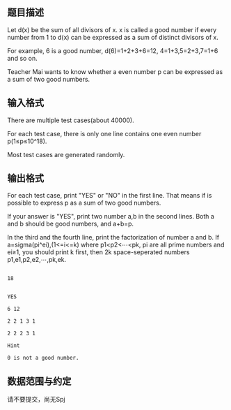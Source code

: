 ## 题目描述

<div>
 Let d(x) be the sum of all divisors of x. x is called a good number if every number from 1 to d(x) can be expressed as a sum of distinct divisors of x.
</div>
<div></div>
<div>
 For example, 6 is a good number, d(6)=1+2+3+6=12, 4=1+3,5=2+3,7=1+6 and so on.
</div>
<div></div>
<div>
 Teacher Mai wants to know whether a even number p can be expressed as a sum of two good numbers.
</div>
<p></p>

## 输入格式

<div>
 There are multiple test cases(about 40000).
</div>
<div></div>
<div>
 For each test case, there is only one line contains one even number p(1≤p≤10^18).
</div>
<div></div>
<div>
 Most test cases are generated randomly.
</div>
<p></p>

## 输出格式

<div>
 For each test case, print "YES" or "NO" in the first line. That means if is possible to express p as a sum of two good numbers.
</div>
<div></div>
<div>
 If your answer is "YES", print two number a,b in the second lines. Both a and b should be good numbers, and a+b=p.
</div>
<div></div>
<div>
 In the third and the fourth line, print the factorization of number a and b. If a=sigma(pi^ei),(1<=i<=k) where p1<p2<⋯<pk, pi are all prime numbers and ei≥1, you should print k first, then 2k space-seperated numbers p1,e1,p2,e2,⋯,pk,ek.
</div>
<p></p>

```input1
18
```
```output1
YES
6 12
2 2 1 3 1
2 2 2 3 1
Hint
0 is not a good number.
```
## 数据范围与约定

<p>请不要提交，尚无Spj</p>
<br>
<p></p>

